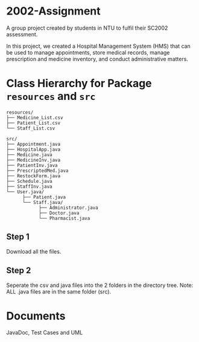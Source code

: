 # 2002-Assignment
A group project created by students in NTU to fulfil their SC2002 assessment.

In this project, we created a Hospital Management System (HMS) that can be used to manage appointments, store medical records, manage prescription and medicine inventory, and conduct administrative matters.

# Class Hierarchy for Package `resources` and `src`
```
resources/
├── Medicine_List.csv
├── Patient_List.csv
└── Staff_List.csv

src/
├── Appointment.java
├── HospitalApp.java
├── Medicine.java
├── MedicineInv.java
├── PatientInv.java
├── PrescriptedMed.java
├── RestockForm.java
├── Schedule.java
├── StaffInv.java
└── User.java/
      ├── Patient.java
      └── Staff.java/
            ├── Administrator.java
            ├── Doctor.java
            └── Pharmacist.java
```
## Step 1
Download all the files.
## Step 2
Seperate the csv and java files into the 2 folders in the directory tree.
Note: ALL .java files are in the same folder (src).

# Documents

JavaDoc, Test Cases and UML
